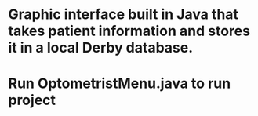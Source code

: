# Graphic interface built in Java that takes patient information and stores it in a local Derby database.
# Run OptometristMenu.java to run project
